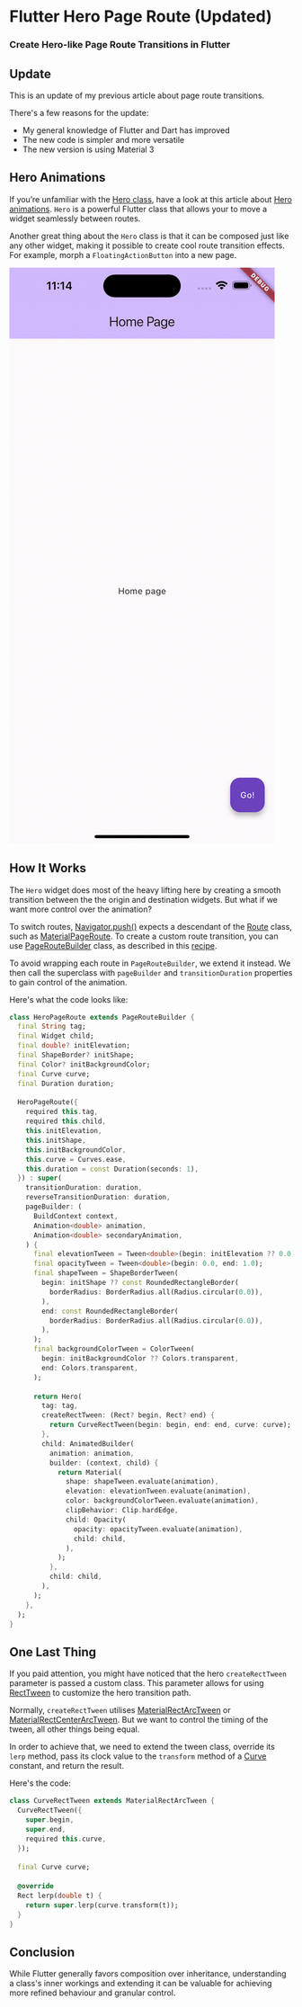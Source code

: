 # Flutter Hero Page Route (Updated)
### Create Hero-like Page Route Transitions in Flutter

## Update
This is an update of my previous article about page route transitions.

There's a few reasons for the update:

* My general knowledge of Flutter and Dart has improved
* The new code is simpler and more versatile
* The new version is using Material 3

## Hero Animations
If you’re unfamiliar with the [Hero class](https://api.flutter.dev/flutter/widgets/Hero-class.html), have a look at this article about [Hero animations](https://docs.flutter.dev/ui/animations/hero-animations). `Hero` is a powerful Flutter class that allows your to move a widget seamlessly between routes.

Another great thing about the `Hero` class is that it can be composed just like any other widget, making it possible to create cool route transition effects. For example, morph a `FloatingActionButton` into a new page.

![Flutter Hero Page Route](flutter_hero_page_route.gif)

## How It Works
The `Hero` widget does most of the heavy lifting here by creating a smooth transition between the the origin and destination widgets. But what if we want more control over the animation?

To switch routes, [Navigator.push()](https://docs.flutter.dev/cookbook/navigation/navigation-basics#2-navigate-to-the-second-route-using-navigatorpush) expects a descendant of the [Route](https://api.flutter.dev/flutter/widgets/Route-class.html) class, such as [MaterialPageRoute](https://api.flutter.dev/flutter/material/MaterialPageRoute-class.html). To create a custom route transition, you can use [PageRouteBuilder](https://api.flutter.dev/flutter/widgets/PageRouteBuilder-class.html) class, as described in this [recipe](https://docs.flutter.dev/cookbook/animation/page-route-animation).

To avoid wrapping each route in `PageRouteBuilder`, we extend it instead. We then call the superclass with `pageBuilder` and `transitionDuration` properties to gain control of the animation.

Here's what the code looks like:

```dart
class HeroPageRoute extends PageRouteBuilder {
  final String tag;
  final Widget child;
  final double? initElevation;
  final ShapeBorder? initShape;
  final Color? initBackgroundColor;
  final Curve curve;
  final Duration duration;

  HeroPageRoute({
    required this.tag,
    required this.child,
    this.initElevation,
    this.initShape,
    this.initBackgroundColor,
    this.curve = Curves.ease,
    this.duration = const Duration(seconds: 1),
  }) : super(
    transitionDuration: duration,
    reverseTransitionDuration: duration,
    pageBuilder: (
      BuildContext context,
      Animation<double> animation,
      Animation<double> secondaryAnimation,
    ) {
      final elevationTween = Tween<double>(begin: initElevation ?? 0.0, end: 0.0);
      final opacityTween = Tween<double>(begin: 0.0, end: 1.0);
      final shapeTween = ShapeBorderTween(
        begin: initShape ?? const RoundedRectangleBorder(
          borderRadius: BorderRadius.all(Radius.circular(0.0)),
        ),
        end: const RoundedRectangleBorder(
          borderRadius: BorderRadius.all(Radius.circular(0.0)),
        ),
      );
      final backgroundColorTween = ColorTween(
        begin: initBackgroundColor ?? Colors.transparent,
        end: Colors.transparent,
      );

      return Hero(
        tag: tag,
        createRectTween: (Rect? begin, Rect? end) {
          return CurveRectTween(begin: begin, end: end, curve: curve);
        },
        child: AnimatedBuilder(
          animation: animation,
          builder: (context, child) {
            return Material(
              shape: shapeTween.evaluate(animation),
              elevation: elevationTween.evaluate(animation),
              color: backgroundColorTween.evaluate(animation),
              clipBehavior: Clip.hardEdge,
              child: Opacity(
                opacity: opacityTween.evaluate(animation),
                child: child,
              ),
            );
          },
          child: child,
        ),
      );
    },
  );
}
```

## One Last Thing
If you paid attention, you might have noticed that the hero `createRectTween` parameter is passed a custom class. This parameter allows for using [RectTween](https://api.flutter.dev/flutter/animation/RectTween-class.html) to customize the hero transition path.

Normally, `createRectTween` utilises [MaterialRectArcTween](https://api.flutter.dev/flutter/material/MaterialRectArcTween-class.html) or [MaterialRectCenterArcTween](https://api.flutter.dev/flutter/material/MaterialRectCenterArcTween-class.html). But we want to control the timing of the tween, all other things being equal.

In order to achieve that, we need to extend the tween class, override its `lerp` method, pass its clock value to the `transform` method of a [Curve](https://api.flutter.dev/flutter/animation/Curves-class.html) constant, and return the result.

Here's the code:

```dart
class CurveRectTween extends MaterialRectArcTween {
  CurveRectTween({
    super.begin,
    super.end,
    required this.curve,
  });

  final Curve curve;

  @override
  Rect lerp(double t) {
    return super.lerp(curve.transform(t));
  }
}
```

## Conclusion
While Flutter generally favors composition over inheritance, understanding a class's inner workings and extending it can be valuable for achieving more refined behaviour and granular control.